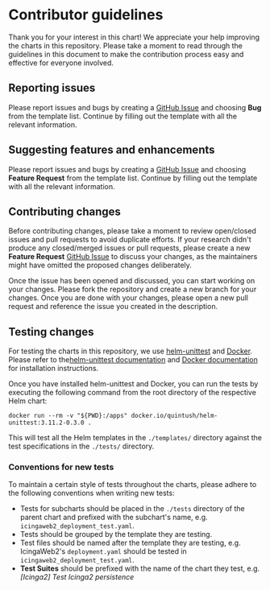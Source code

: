 # Contributor guidelines

Thank you for your interest in this chart! We appreciate your help improving the charts in this repository.
Please take a moment to read through the guidelines in this document to make the contribution process easy and effective for everyone involved.

## Reporting issues

Please report issues and bugs by creating a [GitHub Issue](https://github.com/icinga/helm-charts/issues/new/choose) and choosing **Bug** from the template list.
Continue by filling out the template with all the relevant information.

## Suggesting features and enhancements

Please report issues and bugs by creating a [GitHub Issue](https://github.com/icinga/helm-charts/issues/new/choose) and choosing **Feature Request** from the template list.
Continue by filling out the template with all the relevant information.

## Contributing changes

Before contributing changes, please take a moment to review open/closed issues and pull requests to avoid duplicate efforts. If your research didn't produce any closed/merged issues or pull requests, please create a new **Feature Request** [GitHub Issue](https://github.com/icinga/helm-charts/issues/new/choose) to discuss your changes, as the maintainers might have omitted the proposed changes deliberately.

Once the issue has been opened and discussed, you can start working on your changes. Please fork the repository and create a new branch for your changes. Once you are done with your changes, please open a new pull request and reference the issue you created in the description.

## Testing changes

For testing the charts in this repository, we use [helm-unittest](https://github.com/quintush/helm-unittest) and [Docker](https://docker.com). Please refer to the[helm-unittest documentation](https://github.com/quintush/helm-unittest) and [Docker documentation](https://docs.docker.com/get-docker/) for installation instructions.

Once you have installed helm-unittest and Docker, you can run the tests by executing the following command from the root directory of the respective Helm chart:

```console
docker run --rm -v "${PWD}:/apps" docker.io/quintush/helm-unittest:3.11.2-0.3.0 .
```

This will test all the Helm templates in the `./templates/` directory against the test specifications in the `./tests/` directory.

### Conventions for new tests

To maintain a certain style of tests throughout the charts, please adhere to the following conventions when writing new tests:

* Tests for subcharts should be placed in the `./tests` directory of the parent chart and prefixed with the subchart's name, e.g. `icingaweb2_deployment_test.yaml`.
* Tests should be grouped by the template they are testing.
* Test files should be named after the template they are testing, e.g. IcingaWeb2's `deployment.yaml` should be tested in `icingaweb2_deployment_test.yaml`.
* **Test Suites** should be prefixed with the name of the chart they test, e.g. *[Icinga2] Test Icinga2 persistence*